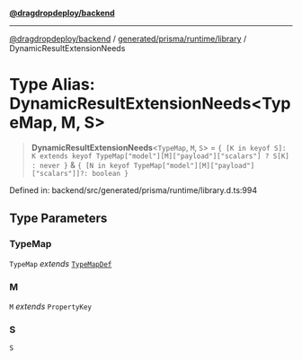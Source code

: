 [**@dragdropdeploy/backend**](../../../../../README.md)

***

[@dragdropdeploy/backend](../../../../../README.md) / [generated/prisma/runtime/library](../README.md) / DynamicResultExtensionNeeds

# Type Alias: DynamicResultExtensionNeeds\<TypeMap, M, S\>

> **DynamicResultExtensionNeeds**\<`TypeMap`, `M`, `S`\> = `{ [K in keyof S]: K extends keyof TypeMap["model"][M]["payload"]["scalars"] ? S[K] : never }` & `{ [N in keyof TypeMap["model"][M]["payload"]["scalars"]]?: boolean }`

Defined in: backend/src/generated/prisma/runtime/library.d.ts:994

## Type Parameters

### TypeMap

`TypeMap` *extends* [`TypeMapDef`](TypeMapDef.md)

### M

`M` *extends* `PropertyKey`

### S

`S`
